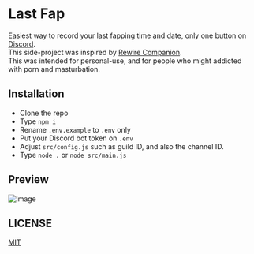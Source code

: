 # Last Fap
Easiest way to record your last fapping time and date, only one button on [Discord](https://discord.com). <br>
This side-project was inspired by [Rewire Companion](https://rewirecompanion.com/). <br>
This was intended for personal-use, and for people who might addicted with porn and masturbation. <br>

## Installation
- Clone the repo
- Type `npm i`
- Rename `.env.example` to `.env` only
- Put your Discord bot token on `.env`
- Adjust `src/config.js` such as guild ID, and also the channel ID.
- Type `node .` or `node src/main.js`

## Preview
![image](https://user-images.githubusercontent.com/33544674/162596932-d37dc36d-07d3-4142-8beb-8eb86a8bf697.png)

## LICENSE
[MIT](https://github.com/ray-1337/last-fap/blob/master/LICENSE)
